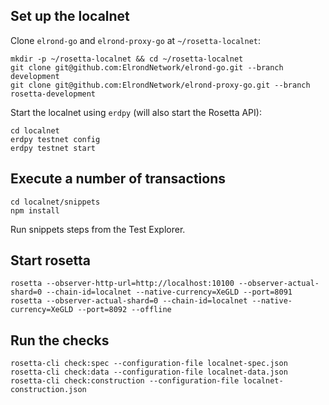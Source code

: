 ## Set up the localnet

Clone `elrond-go` and `elrond-proxy-go` at `~/rosetta-localnet`:

```
mkdir -p ~/rosetta-localnet && cd ~/rosetta-localnet
git clone git@github.com:ElrondNetwork/elrond-go.git --branch development
git clone git@github.com:ElrondNetwork/elrond-proxy-go.git --branch rosetta-development
```

Start the localnet using `erdpy` (will also start the Rosetta API):

```
cd localnet
erdpy testnet config
erdpy testnet start
```

## Execute a number of transactions

```
cd localnet/snippets
npm install
```

Run snippets steps from the Test Explorer.

## Start rosetta

```
rosetta --observer-http-url=http://localhost:10100 --observer-actual-shard=0 --chain-id=localnet --native-currency=XeGLD --port=8091
rosetta --observer-actual-shard=0 --chain-id=localnet --native-currency=XeGLD --port=8092 --offline
```

## Run the checks

```
rosetta-cli check:spec --configuration-file localnet-spec.json
rosetta-cli check:data --configuration-file localnet-data.json
rosetta-cli check:construction --configuration-file localnet-construction.json
```
